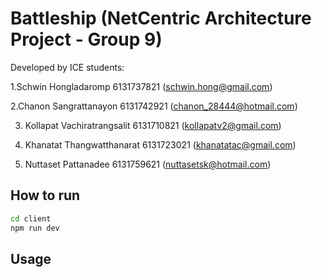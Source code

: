 # Battleship (NetCentric Architecture Project - Group 9)

Developed by ICE students:

1.Schwin Hongladaromp 6131737821 (schwin.hong@gmail.com)

2.Chanon Sangrattanayon 6131742921 (chanon_28444@hotmail.com)

3. Kollapat Vachiratrangsalit 6131710821 (kollapatv2@gmail.com)

4. Khanatat Thangwatthanarat 6131723021 (khanatatac@gmail.com)

5. Nuttaset Pattanadee 6131759621 (nuttasetsk@hotmail.com)

## How to run

```bash
cd client
npm run dev
```

## Usage
